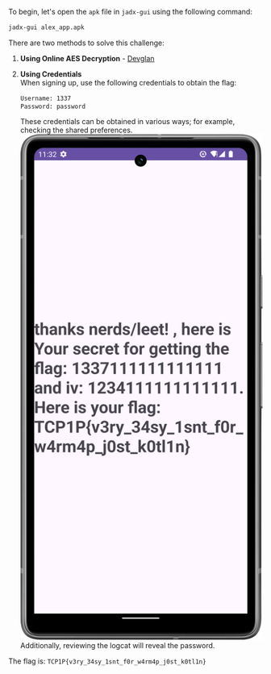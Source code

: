 To begin, let's open the `apk` file in `jadx-gui` using the following command:
```bash
jadx-gui alex_app.apk
```

There are two methods to solve this challenge:
1. **Using Online AES Decryption** - [Devglan](https://www.devglan.com/online-tools/aes-encryption-decryption)

2. **Using Credentials**  
    When signing up, use the following credentials to obtain the flag:
    ```
    Username: 1337
    Password: password
    ```
    These credentials can be obtained in various ways; for example, checking the shared preferences.
    ![untitled](Files/flag_screenshot.png)
    Additionally, reviewing the logcat will reveal the password.

The flag is: `TCP1P{v3ry_34sy_1snt_f0r_w4rm4p_j0st_k0tl1n}`